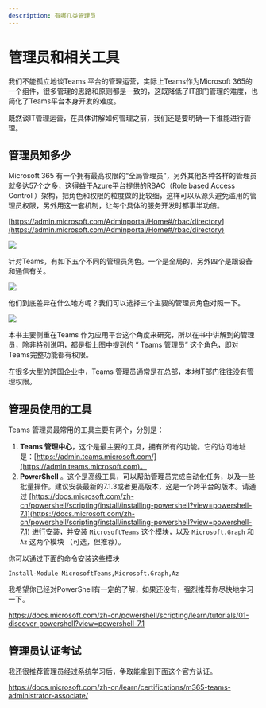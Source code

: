 ```yaml
---
description: 有哪几类管理员
---
```


# 管理员和相关工具

我们不能孤立地谈Teams 平台的管理运营，实际上Teams作为Microsoft 365的一个组件，很多管理的思路和原则都是一致的，这既降低了IT部门管理的难度，也简化了Teams平台本身开发的难度。

既然谈IT管理运营，在具体讲解如何管理之前，我们还是要明确一下谁能进行管理。

## 管理员知多少 <a href="admins-role-list" id="admins-role-list"></a>

Microsoft 365 有一个拥有最高权限的“全局管理员”，另外其他各种各样的管理员就多达57个之多，这得益于Azure平台提供的RBAC（Role based Access Control ）架构，把角色和权限的粒度做的比较细，这样可以从源头避免滥用的管理员权限，另外用这一套机制，让每个具体的服务开发时都事半功倍。

[https://admin.microsoft.com/Adminportal/Home#/rbac/directory](https://admin.microsoft.com/Adminportal/Home#/rbac/directory)

![](<../.gitbook/assets/图片-199.png>)

针对Teams，有如下五个不同的管理员角色。一个是全局的，另外四个是跟设备和通信有关。

![](<../.gitbook/assets/图片-200.png>)

他们到底差异在什么地方呢？我们可以选择三个主要的管理员角色对照一下。

![](<../.gitbook/assets/图片-201.png>)

本书主要侧重在Teams 作为应用平台这个角度来研究，所以在书中讲解到的管理员，除非特别说明，都是指上图中提到的 “ Teams 管理员” 这个角色，即对Teams完整功能都有权限。


在很多大型的跨国企业中，Teams 管理员通常是在总部，本地IT部门往往没有管理权限。


## 管理员使用的工具 <a href="admin-tools" id="admin-tools"></a>

Teams 管理员最常用的工具主要有两个，分别是：

1. **Teams 管理中心**，这个是最主要的工具，拥有所有的功能。它的访问地址是：[https://admin.teams.microsoft.com/](https://admin.teams.microsoft.com)。
2. **PowerShell** 。这个是高级工具，可以帮助管理员完成自动化任务，以及一些批量操作。建议安装最新的7.1.3或者更高版本，这是一个跨平台的版本。请通过 [https://docs.microsoft.com/zh-cn/powershell/scripting/install/installing-powershell?view=powershell-7.1](https://docs.microsoft.com/zh-cn/powershell/scripting/install/installing-powershell?view=powershell-7.1) 进行安装，并安装 `MicrosoftTeams` 这个模块，以及 `Microsoft.Graph` 和`Az` 这两个模块 （可选，但推荐）。

你可以通过下面的命令安装这些模块

```
Install-Module MicrosoftTeams,Microsoft.Graph,Az
```

我希望你已经对PowerShell有一定的了解，如果还没有，强烈推荐你尽快地学习一下。

<https://docs.microsoft.com/zh-cn/powershell/scripting/learn/tutorials/01-discover-powershell?view=powershell-7.1>

## 管理员认证考试

我还很推荐管理员经过系统学习后，争取能拿到下面这个官方认证。

<https://docs.microsoft.com/zh-cn/learn/certifications/m365-teams-administrator-associate/>

